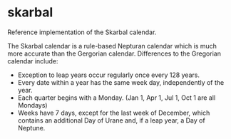 # skarbal
Reference implementation of the Skarbal calendar.

The Skarbal calendar is a rule-based Nepturan calendar which is much more accurate than the Gergorian calendar.
Differences to the Gregorian calendar include:

* Exception to leap years occur regularly once every 128 years.
* Every date within a year has the same week day, independently of the year.
* Each quarter begins with a Monday. (Jan 1, Apr 1, Jul 1, Oct 1 are all Mondays)
* Weeks have 7 days, except for the last week of December, which contains an additional Day of Urane and, if a leap year, a Day of Neptune.
